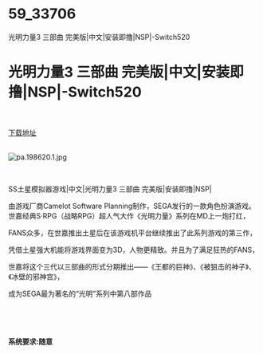 # 59_33706
光明力量3 三部曲 完美版|中文|安装即撸|NSP|-Switch520
# 光明力量3 三部曲 完美版|中文|安装即撸|NSP|-Switch520
 <br/></br>
[下载地址](https://www.switch520.cc/article/33706 "下载地址")
<br/></br>

<p><img title="pa.198620.1.jpg" src="https://www.switch520.cc/muke_img/2022_06_30_d514a9c4be1c2.jpg" alt="pa.198620.1.jpg"></p>
<p>&nbsp;</p>
<p>SS土星模拟器游戏|中文|光明力量3 三部曲 完美版|安装即撸|NSP|</p>
<p>由游戏厂商Camelot Software Planning制作，SEGA发行的一款角色扮演游戏。世嘉经典S·RPG（战略RPG）超人气大作《光明力量》系列在MD上一炮打红，</p>
<p>FANS众多，在世嘉推出土星后在该游戏机平台继续推出了此系列游戏的第三作，</p>
<p>凭借土星强大机能将游戏界面变为3D，人物更精致。并且为了满足狂热的FANS，</p>
<p>世嘉将这个三代以三部曲的形式分期推出——《王都的巨神》、《被狙击的神子》、《冰壁的邪神宫》，</p>
<p>成为SEGA最为著名的“光明”系列中第八部作品</p>
<p>&nbsp;</p>
<p>&nbsp;</p>
<p><strong>系统要求:随意</strong></p>



